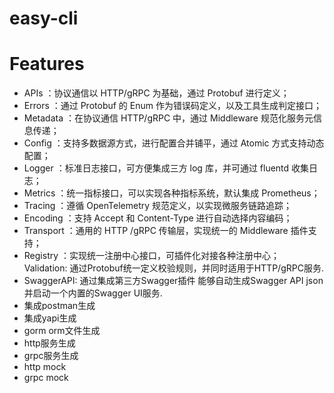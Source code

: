 # easy-cli

# Features
- APIs ：协议通信以 HTTP/gRPC 为基础，通过 Protobuf 进行定义；
- Errors ：通过 Protobuf 的 Enum 作为错误码定义，以及工具生成判定接口；
- Metadata ：在协议通信 HTTP/gRPC 中，通过 Middleware 规范化服务元信息传递；
- Config ：支持多数据源方式，进行配置合并铺平，通过 Atomic 方式支持动态配置；
- Logger ：标准日志接口，可方便集成三方 log 库，并可通过 fluentd 收集日志；
- Metrics ：统一指标接口，可以实现各种指标系统，默认集成 Prometheus；
- Tracing ：遵循 OpenTelemetry 规范定义，以实现微服务链路追踪；
- Encoding ：支持 Accept 和 Content-Type 进行自动选择内容编码；
- Transport ：通用的 HTTP /gRPC 传输层，实现统一的 Middleware 插件支持；
- Registry ：实现统一注册中心接口，可插件化对接各种注册中心；
Validation: 通过Protobuf统一定义校验规则，并同时适用于HTTP/gRPC服务.
- SwaggerAPI: 通过集成第三方Swagger插件 能够自动生成Swagger API json并启动一个内置的Swagger UI服务.
- 集成postman生成
- 集成yapi生成
- gorm orm文件生成
- http服务生成
- grpc服务生成
- http mock
- grpc mock
